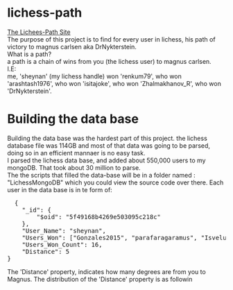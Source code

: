 # lichess-path
<a href="https://www.lichess-path.online/">The Lichees-Path Site</a> <br>
The purpose of this project is to find for every user in lichess, his path of victory to magnus carlsen aka DrNykterstein.<br>
What is a path?<br>
a path is a chain of wins from you (the lichess user) to magnus carlsen.<br>
I.E: <br>
me, 'sheynan' (my lichess handle) won 'renkum79', who won 'arashtash1976', who won 'isitajoke', who won 'Zhalmakhanov_R', who won 'DrNykterstein'.<br>

<h1>Building the data base</h1>
<p>Building the data base was the hardest part of this project. the lichess database file was 114GB and most of that data was going to be parsed, doing so in an    efficient mannaer is no easy task.<br>
  I parsed the lichess data base, and added about 550,000 users to my mongoDB. That took about 30 million to parse. <br>
  The the scripts that filled the data-base will be in a folder named : "LichessMongoDB" which you could view the source code over there.
  Each user in the data base is in te form of:<br>
  <pre>
  {
    "_id": {
        "$oid": "5f49168b4269e503095c218c"
    },
    "User_Name": "sheynan",
    "Users_Won": ["Gonzales2015", "parafaragaramus", "Isvelur", "Aurelius23", "renkum79", "Chase_Dickerson", "Demolidor_gyn", "Huthyfy", "RomanOrsag", "Woeke", "Sopiandri", "Paladin51", "stuntmancb", "JHSPaul", "TheColdVolcano", "vladanufr"],
    "Users_Won_Count": 16,
    "Distance": 5
}
</pre>

The 'Distance' property, indicates how many degrees are from you to Magnus.
The distribution of the 'Distance' property is as followin</p>


<h2></h2>
